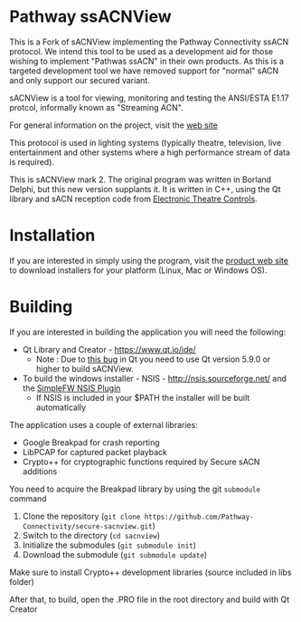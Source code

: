 # Pathway ssACNView 

This is a Fork of sACNView implementing the Pathway Connectivity ssACN protocol. We intend this tool to be used as a development aid for those wishing to implement "Pathwas ssACN" in their own products. As this is a targeted development tool we have removed support for "normal" sACN and only support our secured variant.



sACNView is a tool for viewing, monitoring and testing the ANSI/ESTA E1.17 protcol, informally known as "Streaming ACN".

For general information on the project, visit the [web site](http://docsteer.github.io/sacnview/)

This protocol is used in lighting systems (typically theatre, television, live entertainment and other systems where a high performance stream of data is required).

This is sACNView mark 2. The original program was written in Borland Delphi, but this new version supplants it. It is written in C++, using the Qt library and sACN reception code from [Electronic Theatre Controls](http://www.etcconnect.com).

# Installation
If you are interested in simply using the program, visit the [product web site](https://pathwayconnect.com/index.php/products/software/228-secure-streaming-acn-ssacn) to download installers for your platform (Linux, Mac or Windows OS).

# Building
If you are interested in building the application you will need the following:

* Qt Library and Creator - https://www.qt.io/ide/
	* Note : Due to [this bug](https://bugreports.qt.io/browse/QTBUG-27641) in Qt you need to use Qt version 5.9.0 or higher to build sACNView. 
* To build the windows installer - NSIS - http://nsis.sourceforge.net/ and the [SimpleFW NSIS Plugin](http://nsis.sourceforge.net/NSIS_Simple_Firewall_Plugin)
	* If NSIS is included in your $PATH the installer will be built automatically

The application uses a couple of external libraries:

* Google Breakpad for crash reporting
* LibPCAP for captured packet playback
* Crypto++ for cryptographic functions required by Secure sACN additions

You need to acquire the Breakpad library by using the git `submodule` command

1. Clone the repository (`git clone https://github.com/Pathway-Connectivity/secure-sacnview.git`)
2. Switch to the directory (`cd sacnview`)
3. Initialize the submodules (`git submodule init`)
4. Download the submodule (`git submodule update`)

Make sure to install Crypto++ development libraries (source included in libs folder)

After that, to build, open the .PRO file in the root directory and build with Qt Creator

